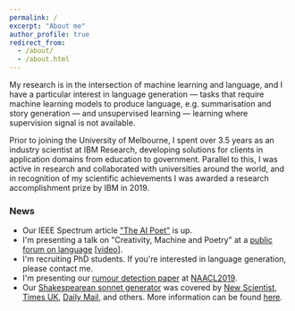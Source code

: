 ```yaml
---
permalink: /
excerpt: "About me"
author_profile: true
redirect_from: 
  - /about/
  - /about.html
---
```


My research is in the intersection of machine learning and language, and I have a particular interest in language generation &mdash; tasks that require machine learning models to produce language, e.g. summarisation and story generation &mdash;  and unsupervised learning &mdash; learning where supervision signal is not available.

Prior to joining the University of Melbourne, I spent over 3.5 years as an industry scientist at IBM Research, developing solutions for clients in application domains from education to government. Parallel to this, I was active in research and collaborated with universities around the world, and in recognition of my scientific achievements I was awarded a research accomplishment prize by IBM in 2019.

### News

- Our IEEE Spectrum article ["The AI Poet"](https://spectrum.ieee.org/artificial-intelligence/machine-learning/this-ai-poet-mastered-rhythm-rhyme-and-natural-language-to-write-like-shakespeare) 
is up.
- I'm presenting a talk on "Creativity, Machine and Poetry" at a [public forum on language](https://art-museum.unimelb.edu.au/events/language/) [[video](https://www.youtube.com/watch?v=cHUIFKhPPyo)].
- I'm recruiting PhD students. If you're interested in language 
  generation, please contact me.
- I'm presenting our [rumour detection paper](https://www.aclweb.org/anthology/N19-1163) at [NAACL2019](https://naacl2019.org/).
- Our [Shakespearean sonnet generator](https://www.aclweb.org/anthology/P18-1181) was covered by [New Scientist](https://www.newscientist.com/article/2175301-ai-creates-shakespearean-sonnets-and-theyre-actually-quite-good/), [Times UK](https://www.thetimes.co.uk/article/computers-produce-poetry-by-the-meter-vk80077zl), [Daily Mail](http://www.dailymail.co.uk/sciencetech/article-6000619/Can-spot-real-Shakespeare-sonnet-AI-learns-write-poetry.html), and others. More information can be found [here](https://github.com/jhlau/deepspeare#media-coverage).

